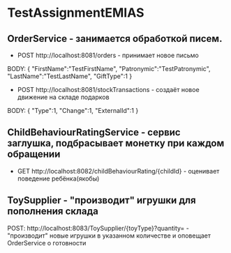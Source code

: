 # TestAssignmentEMIAS
## OrderService - занимается обработкой писем.
* POST http://localhost:8081/orders - принимает новое письмо

BODY:
{
    "FirstName":"TestFirstName",
    "Patronymic":"TestPatronymic",
    "LastName":"TestLastName",
    "GiftType":1
}

* POST http://localhost:8081/stockTransactions - создаёт новое движение на складе подарков

BODY:
{
  "Type":1,
  "Change":1,
  "ExternalId":1
}

## ChildBehaviourRatingService - сервис  заглушка, подбрасывает монетку при каждом обращении

* GET http://localhost:8082/childBehaviourRating/{childId} - оценивает поведение ребёнка(якобы)

## ToySupplier - "производит" игрушки для пополнения склада

POST: http://localhost:8083/ToySupplier/{toyType}?quantity= - "производит" новые игрушки в указанном количестве и оповещает OrderService о готовности
